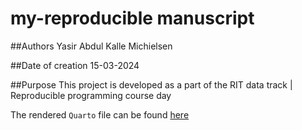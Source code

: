 # my-reproducible manuscript

<!-- badges: start -->
<!-- badges: end -->

##Authors
Yasir Abdul
Kalle Michielsen 

##Date of creation
15-03-2024

##Purpose
This project is developed as a part of the RIT data track | Reproducible programming course day

The rendered `Quarto` file can be found [here](/doc/reprodev-exercise_quarto.html)

